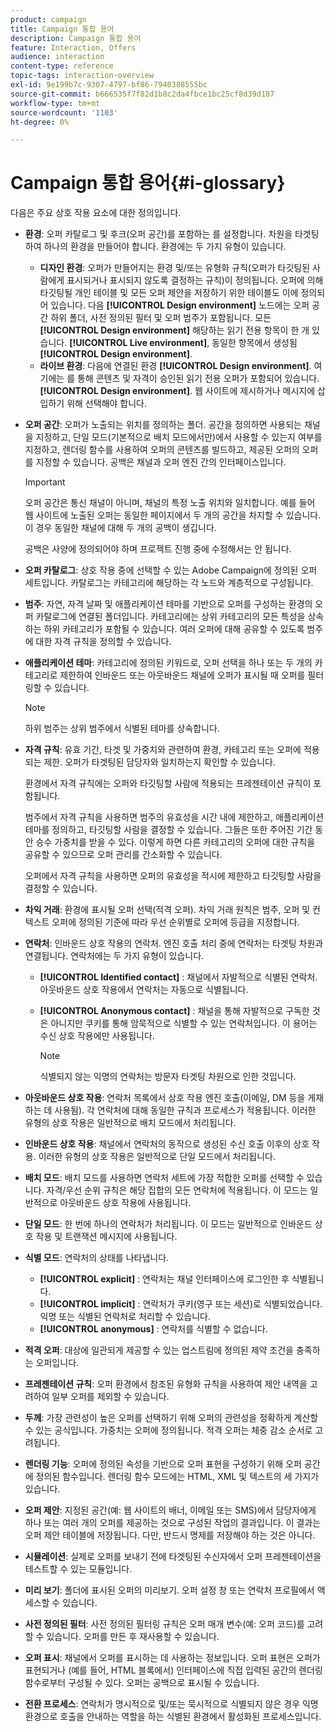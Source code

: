 ```yaml
---
product: campaign
title: Campaign 통합 용어
description: Campaign 통합 용어
feature: Interaction, Offers
audience: interaction
content-type: reference
topic-tags: interaction-overview
exl-id: 9e199b7c-9307-4797-bf86-7940388555bc
source-git-commit: b666535f7f82d1b8c2da4fbce1bc25cf8d39d187
workflow-type: tm+mt
source-wordcount: '1103'
ht-degree: 0%

---
```


# Campaign 통합 용어{#i-glossary}



다음은 주요 상호 작용 요소에 대한 정의입니다.

* **환경**: 오퍼 카탈로그 및 후크(오퍼 공간)를 포함하는 를 설정합니다. 차원을 타겟팅하여 하나의 환경을 만들어야 합니다. 환경에는 두 가지 유형이 있습니다.

   * **디자인 환경**: 오퍼가 만들어지는 환경 및/또는 유형화 규칙(오퍼가 타깃팅된 사람에게 표시되거나 표시되지 않도록 결정하는 규칙)이 정의됩니다. 오퍼에 의해 타깃팅될 개인 테이블 및 모든 오퍼 제안을 저장하기 위한 테이블도 이에 정의되어 있습니다. 다음 **[!UICONTROL Design environment]** 노드에는 오퍼 공간 하위 폴더, 사전 정의된 필터 및 오퍼 범주가 포함됩니다. 모든 **[!UICONTROL Design environment]** 해당하는 읽기 전용 항목이 한 개 있습니다. **[!UICONTROL Live environment]**, 동일한 항목에서 생성됨 **[!UICONTROL Design environment]**.
   * **라이브 환경**: 다음에 연결된 환경 **[!UICONTROL Design environment]**. 여기에는 를 통해 콘텐츠 및 자격이 승인된 읽기 전용 오퍼가 포함되어 있습니다. **[!UICONTROL Design environment]**. 웹 사이트에 제시하거나 메시지에 삽입하기 위해 선택해야 합니다.

* **오퍼 공간**: 오퍼가 노출되는 위치를 정의하는 폴더. 공간을 정의하면 사용되는 채널을 지정하고, 단일 모드(기본적으로 배치 모드에서만)에서 사용할 수 있는지 여부를 지정하고, 렌더링 함수를 사용하여 오퍼의 콘텐츠를 빌드하고, 제공된 오퍼의 오퍼를 지정할 수 있습니다. 공백은 채널과 오퍼 엔진 간의 인터페이스입니다.

  >[!IMPORTANT]
  >
  >오퍼 공간은 통신 채널이 아니며, 채널의 특정 노출 위치와 일치합니다. 예를 들어 웹 사이트에 노출된 오퍼는 동일한 페이지에서 두 개의 공간을 차지할 수 있습니다. 이 경우 동일한 채널에 대해 두 개의 공백이 생깁니다.
  >
  >공백은 사양에 정의되어야 하며 프로젝트 진행 중에 수정해서는 안 됩니다.

* **오퍼 카탈로그**: 상호 작용 중에 선택할 수 있는 Adobe Campaign에 정의된 오퍼 세트입니다. 카탈로그는 카테고리에 해당하는 각 노드와 계층적으로 구성됩니다.
* **범주**: 자연, 자격 날짜 및 애플리케이션 테마를 기반으로 오퍼를 구성하는 환경의 오퍼 카탈로그에 연결된 폴더입니다. 카테고리에는 상위 카테고리의 모든 특성을 상속하는 하위 카테고리가 포함될 수 있습니다. 여러 오퍼에 대해 공유할 수 있도록 범주에 대한 자격 규칙을 정의할 수 있습니다.
* **애플리케이션 테마**: 카테고리에 정의된 키워드로, 오퍼 선택을 하나 또는 두 개의 카테고리로 제한하여 인바운드 또는 아웃바운드 채널에 오퍼가 표시될 때 오퍼를 필터링할 수 있습니다.

  >[!NOTE]
  >
  >하위 범주는 상위 범주에서 식별된 테마를 상속합니다.

* **자격 규칙**: 유효 기간, 타겟 및 가중치와 관련하여 환경, 카테고리 또는 오퍼에 적용되는 제한. 오퍼가 타겟팅된 담당자와 일치하는지 확인할 수 있습니다.

  환경에서 자격 규칙에는 오퍼와 타깃팅할 사람에 적용되는 프레젠테이션 규칙이 포함됩니다.

  범주에서 자격 규칙을 사용하면 범주의 유효성을 시간 내에 제한하고, 애플리케이션 테마를 정의하고, 타깃팅할 사람을 결정할 수 있습니다. 그들은 또한 주어진 기간 동안 승수 가중치를 받을 수 있다. 이렇게 하면 다른 카테고리의 오퍼에 대한 규칙을 공유할 수 있으므로 오퍼 관리를 간소화할 수 있습니다.

  오퍼에서 자격 규칙을 사용하면 오퍼의 유효성을 적시에 제한하고 타깃팅할 사람을 결정할 수 있습니다.

* **차익 거래**: 환경에 표시될 오퍼 선택(적격 오퍼). 차익 거래 원칙은 범주, 오퍼 및 컨텍스트 오퍼에 정의된 기준에 따라 우선 순위별로 오퍼에 등급을 지정합니다.
* **연락처**: 인바운드 상호 작용의 연락처. 엔진 호출 처리 중에 연락처는 타겟팅 차원과 연결됩니다. 연락처에는 두 가지 유형이 있습니다.

   * **[!UICONTROL Identified contact]** : 채널에서 자발적으로 식별된 연락처. 아웃바운드 상호 작용에서 연락처는 자동으로 식별됩니다.
   * **[!UICONTROL Anonymous contact]** : 채널을 통해 자발적으로 구독한 것은 아니지만 쿠키를 통해 암묵적으로 식별할 수 있는 연락처입니다. 이 용어는 수신 상호 작용에만 사용됩니다.

     >[!NOTE]
     >
     >식별되지 않는 익명의 연락처는 방문자 타겟팅 차원으로 인한 것입니다.

* **아웃바운드 상호 작용**: 연락처 목록에서 상호 작용 엔진 호출(이메일, DM 등을 게재하는 데 사용됨). 각 연락처에 대해 동일한 규칙과 프로세스가 적용됩니다. 이러한 유형의 상호 작용은 일반적으로 배치 모드에서 처리됩니다.
* **인바운드 상호 작용**: 채널에서 연락처의 동작으로 생성된 수신 호출 이후의 상호 작용. 이러한 유형의 상호 작용은 일반적으로 단일 모드에서 처리됩니다.
* **배치 모드**: 배치 모드를 사용하면 연락처 세트에 가장 적합한 오퍼를 선택할 수 있습니다. 자격/우선 순위 규칙은 해당 집합의 모든 연락처에 적용됩니다. 이 모드는 일반적으로 아웃바운드 상호 작용에 사용됩니다.
* **단일 모드**: 한 번에 하나의 연락처가 처리됩니다. 이 모드는 일반적으로 인바운드 상호 작용 및 트랜잭션 메시지에 사용됩니다.
* **식별 모드**: 연락처의 상태를 나타냅니다.

   * **[!UICONTROL explicit]** : 연락처는 채널 인터페이스에 로그인한 후 식별됩니다.
   * **[!UICONTROL implicit]** : 연락처가 쿠키(영구 또는 세션)로 식별되었습니다. 익명 또는 식별된 연락처로 처리할 수 있습니다.
   * **[!UICONTROL anonymous]** : 연락처를 식별할 수 없습니다.

* **적격 오퍼**: 대상에 일관되게 제공할 수 있는 업스트림에 정의된 제약 조건을 충족하는 오퍼입니다.
* **프레젠테이션 규칙**: 오퍼 환경에서 참조된 유형화 규칙을 사용하여 제안 내역을 고려하여 일부 오퍼를 제외할 수 있습니다.
* **두께**: 가장 관련성이 높은 오퍼를 선택하기 위해 오퍼의 관련성을 정확하게 계산할 수 있는 공식입니다. 가중치는 오퍼에 정의됩니다. 적격 오퍼는 체중 감소 순서로 고려됩니다.
* **렌더링 기능**: 오퍼에 정의된 속성을 기반으로 오퍼 표현을 구성하기 위해 오퍼 공간에 정의된 함수입니다. 렌더링 함수 모드에는 HTML, XML 및 텍스트의 세 가지가 있습니다.
* **오퍼 제안**: 지정된 공간(예: 웹 사이트의 배너, 이메일 또는 SMS)에서 담당자에게 하나 또는 여러 개의 오퍼를 제공하는 것으로 구성된 작업의 결과입니다. 이 결과는 오퍼 제안 테이블에 저장됩니다. 다만, 반드시 명제를 저장해야 하는 것은 아니다.
* **시뮬레이션**: 실제로 오퍼를 보내기 전에 타겟팅된 수신자에서 오퍼 프레젠테이션을 테스트할 수 있는 모듈입니다.
* **미리 보기**: 폴더에 표시된 오퍼의 미리보기. 오퍼 설정 창 또는 연락처 프로필에서 액세스할 수 있습니다.
* **사전 정의된 필터**: 사전 정의된 필터링 규칙은 오퍼 매개 변수(예: 오퍼 코드)를 고려할 수 있습니다. 오퍼를 만든 후 재사용할 수 있습니다.
* **오퍼 표시**: 채널에서 오퍼를 표시하는 데 사용하는 정보입니다. 오퍼 표현은 오퍼가 표현되거나 (예를 들어, HTML 블록에서) 인터페이스에 직접 입력된 공간의 렌더링 함수로부터 구성될 수 있다. 오퍼는 공백으로 표시될 수 있습니다.
* **전환 프로세스**: 연락처가 명시적으로 및/또는 묵시적으로 식별되지 않은 경우 익명 환경으로 호출을 안내하는 역할을 하는 식별된 환경에서 활성화된 프로세스입니다.
